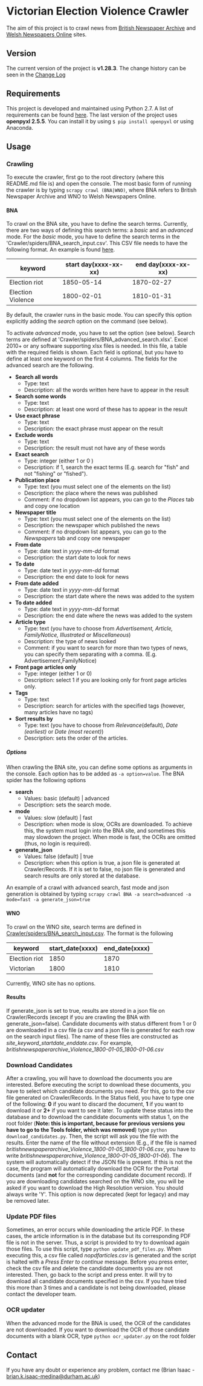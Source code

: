 # Victorian Election Violence Crawler
The aim of this project is to crawl news from [British Newspaper Archive](https://www.britishnewspaperarchive.co.uk/) and [Welsh Newspapers Online](http://newspapers.library.wales/) sites.

## Version
The current version of the project is **v1.28.3**. The change history can be seen in the [Change Log](/changelog.md)

## Requirements
This project is developed and maintained using Python 2.7. A list of requirements can be found [here](/requirements.txt). 
The last version of the project uses **openpyxl 2.5.5**. You can install it by using `$ pip install openpyxl` or using Anaconda.

## Usage
### Crawling
To execute the crawler, first go to the root directory (where this README.md file is) and open the console. The most basic form of running the crawler is by typing `scrapy crawl (BNA|WNO)`, where BNA refers to British Newspaper Archive and WNO to Welsh Newspapers Online.

#### BNA
To crawl on the BNA site, you have to define the search terms. Currently, there are two ways of defining this search terms: a *basic* and an *advanced* mode. 
For the *basic* mode, you have to define the search terms in the 'Crawler/spiders/BNA_search_input.csv'. This CSV file needs to have the following format. An example is found [here](/Crawler/spiders/BNA_search_input.csv).

keyword | start day(xxxx-xx-xx) | end day(xxxx-xx-xx)
------- | --------------------- | ------------------|
Election riot | 1850-05-14 | 1870-02-27
Election Violence | 1800-02-01 | 1810-01-31

By default, the crawler runs in the basic mode. You can specify this option explicitly adding the *search* option on the command (see below).

To activate *advanced* mode, you have to set the option (see below). Search terms are defined at 'Crawler/spiders/BNA_advanced_search.xlsx'. Excel 2010+ or any software supporting xlsx files is needed. In this file, a table with the required fields is shown. Each field is optional, but you have to define at least one keyword on the first 4 columns. The fields for the advanced search are the following.

* **Search all words**
  * Type: text
  * Description: all the words written here have to appear in the result
* **Search some words**
  * Type: text
  * Description: at least one word of these has to appear in the result
* **Use exact phrase**
  * Type: text
  * Description: the exact phrase must appear on the result
* **Exclude words**
  * Type: text
  * Description: the result must not have any of these words
* **Exact search**
  * Type: integer (either 1 or 0 )
  * Description: if 1, search the exact terms (E.g. search for "fish" and not "fishing" or "fished").
* **Publication place**
  * Type: text (you must select one of the elements on the list)
  * Description: the place where the news was published
  * Comment: if no dropdown list appears, you can go to the *Places* tab and copy one location
* **Newspaper title**
  * Type: text (you must select one of the elements on the list)
  * Description: the newspaper which published the news
  * Comment: if no dropdown list appears, you can go to the *Newspapers* tab and copy one newspaper
* **From date**
  * Type: date text in *yyyy-mm-dd* format
  * Description: the start date to look for news
* **To date**
  * Type: date text in *yyyy-mm-dd* format
  * Description: the end date to look for news
* **From date added**
  * Type: date text in *yyyy-mm-dd* format
  * Description: the start date where the news was added to the system
* **To date added**
  * Type: date text in *yyyy-mm-dd* format
  * Description: the end date where the news was added to the system
* **Article type**
  * Type: text (you have to choose from *Advertisement, Article, FamilyNotice, Illustrated* or *Miscellaneous*)
  * Description: the type of news looked
  * Comment: if you want to search for more than two types of news, you can specify them separating with a comma. (E.g. Advertisement,FamilyNotice)
* **Front page articles only**
  * Type: integer (either 1 or 0)
  * Description: select 1 if you are looking only for front page articles only.
* **Tags**
  * Type: text
  * Description: search for articles with the specified tags (however, many articles have no tags)
* **Sort results by**
  * Type: text (you have to choose from *Relevance*(default), *Date (earliest)* or *Date (most recent)*)
  * Description: sets the order of the articles. 
  
##### Options
When crawling the BNA site, you can define some options as arguments in the console. Each option has to be added as `-a option=value`. The BNA spider has the following options

* **search**
  * Values: basic (default) | advanced
  * Description: sets the search mode.
* **mode**
  * Values: slow (default) | fast
  * Description: when mode is slow, OCRs are downloaded. To achieve this, the system must login into the BNA site, and sometimes this may slowdown the project. When mode is fast, the OCRs are omitted (thus, no login is required).
* **generate_json**
  * Values: false (default) | true
  * Description: when this option is true, a json file is generated at Crawler/Records. If it is set to false, no json file is generated and search results are only stored at the database.

An example of a crawl with advanced search, fast mode and json generation is obtained by typing `scrapy crawl BNA -a search=advanced -a mode=fast -a generate_json=true`

#### WNO
To crawl on the WNO site, search terms are defined in [Crawler/spiders/BNA_search_input.csv](/Crawler/spiders/WNO_search_input.csv). The format is the following

keyword | start_date(xxxx) | end_date(xxxx)
------- | --------------------- | ------------------|
Election riot | 1850| 1870
Victorian | 1800 | 1810

Currently, WNO site has no options.

#### Results
If generate_json is set to true, results are stored in a json file on Crawler/Records (except if you are crawling the BNA with generate_json=false). Candidate documents with status different from 1 or 0 are downloaded in a csv file (a csv and a json file is generated for each row on the search input files). The name of these files are constructed as *site_keyword_startdate_enddate.csv*. For example, *britishnewspaperarchive_Violence_1800-01-05_1800-01-06.csv*

### Download Candidates
After a crawling, you will have to download the documents you are interested. Before executing the script to download these documents, you have to select which candidate documents you need. For this, go to the csv file generated on Crawler/Records. In the Status field, you have to type one of the following: __0__ if you want to discard the document, __1__ if you want to download it or __2+__ if you want to see it later.
To update these status into the database and to download the candidate documents with status 1, on the root folder (**Note: this is important, because for previous versions you have to go to the Tools folder, which was removed**) type `python download_candidates.py`.
Then, the script will ask you the file with the results. Enter the name of the file without extension (E.g., if the file is named *britishnewspaperarchive_Violence_1800-01-05_1800-01-06.csv*, you have to write *britishnewspaperarchive_Violence_1800-01-05_1800-01-06*). The system will automatically detect if the JSON file is present. If this is not the case, the program will automatically download the OCR for the Portal documents (and **not** for the corresponding candidate document record).
If you are downloading candidates searched on the WNO site, you will be asked if you want to download the High Resolution version. You should always write 'Y'. This option is now deprecated (kept for legacy) and may be removed later.

### Update PDF files
Sometimes, an error occurs while downloading the article PDF. In these cases, the article information is in the database but its corresponding PDF file is not in the server. Thus, a script is provided to try to download again those files. 
To use this script, type `python update_pdf_files.py`. When executing this, a csv file called *nopdfarticles.csv* is generated and the script is halted with a *Press Enter to continue* message. Before you press enter, check the csv file and delete the candidate documents you are not interested. Then, go back to the script and press enter. It will try to download all candidate documents specified in the csv. If you have tried this more than 3 times and a candidate is not being downloaded, please contact the developer team.

### OCR updater
When the advanced mode for the BNA is used, the OCR of the candidates are not downloaded. If you want to download the OCR of those candidate documents with a blank OCR, type `python ocr_updater.py` on the root folder

## Contact
If you have any doubt or experience any problem, contact me (Brian Isaac - brian.k.isaac-medina@durham.ac.uk) 
